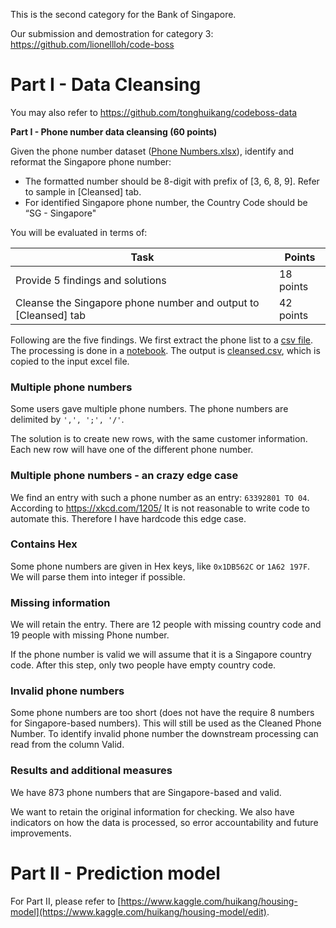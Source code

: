 This is the second category for the Bank of Singapore.

Our submission and demostration for category 3: https://github.com/lionellloh/code-boss

# Part I - Data Cleansing

You may also refer to https://github.com/tonghuikang/codeboss-data

**Part I - Phone number data cleansing (60 points)**

Given the phone number dataset ([Phone Numbers.xlsx](https://hackertrail.s3.amazonaws.com/assets/code-boss/Phone_Numbers.xlsx)), identify and reformat the Singapore phone number:

- The formatted number should be 8-digit with prefix of [3, 6, 8, 9]. Refer to sample in [Cleansed] tab.
- For identified Singapore phone number, the Country Code should be “SG - Singapore"

You will be evaluated in terms of:

| Task                                                         | Points    |
| ------------------------------------------------------------ | --------- |
| Provide 5 findings and solutions                             | 18 points |
| Cleanse the Singapore phone number and output to [Cleansed] tab | 42 points |

Following are the five findings. We first extract the phone list to a [csv file](./phone_list.csv). The processing is done in a [notebook](./cleanse.ipynb). The output is [cleansed.csv](./cleansed.csv), which is copied to the input excel file.

### Multiple phone numbers 

Some users gave multiple phone numbers.
The phone numbers are delimited by `',', ';', '/'`. 

The solution is to create new rows, with the same customer information. Each new row will have one of the different phone number.

### Multiple phone numbers - an crazy edge case

We find an entry with such a phone number as an entry: `63392801 TO 04`. According to https://xkcd.com/1205/ It is not reasonable to write code to automate this. Therefore I have hardcode this edge case. 

### Contains Hex
Some phone numbers are given in Hex keys, like `0x1DB562C` or `1A62 197F`. We will parse them into integer if possible.

### Missing information
We will retain the entry. There are 12 people with missing country code and 19 people with missing Phone number.

If the phone number is valid we will assume that it is a Singapore country code. After this step, only two people have empty country code.

### Invalid phone numbers
Some phone numbers are too short (does not have the require 8 numbers for Singapore-based numbers). This will still be used as the Cleaned Phone Number. To identify invalid phone number the downstream processing can read from the column Valid.

### Results and additional measures
We have 873 phone numbers that are Singapore-based and valid.

We want to retain the original information for checking. We also have indicators on how the data is processed, so error accountability and future improvements.


# Part II - Prediction model

For Part II, please refer to [https://www.kaggle.com/huikang/housing-model](https://www.kaggle.com/huikang/housing-model/edit).
